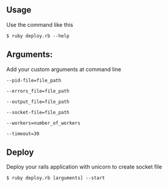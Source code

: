 ## Usage
Use the command like this

    $ ruby deploy.rb --help

## Arguments:
Add your custom arguments at command line

    --pid-file=file_path
    
    --errors_file=file_path
    
    --output_file=file_path
    
    --socket-file=file_path
    
    --workers=number_of_workers
    
    --timeout=30

## Deploy
Deploy your rails application with unicorn to create socket file

    $ ruby deploy.rb [arguments] --start

